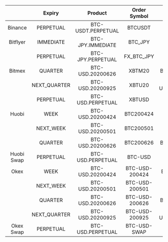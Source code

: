 

|            |    Expiry    |       Product      |  Order Symbol  |  Subscription Symbol |   Feed Symbol  |
|:----------:|:------------:|:------------------:|:--------------:|:--------------------:|:--------------:|
|   Binance  |   PERPETUAL  | BTC-USDT.PERPETUAL |     BTCUSDT    |  BTC-USDT.PERPETUAL  |     btcusdt    |
|  Bitflyer  |   IMMEDIATE  |  BTC-JPY.IMMEDIATE |     BTC_JPY    |   BTC-JPY.IMMEDIATE  |     BTC_JPY    |
|            |   PERPETUAL  |  BTC-JPY.PERPETUAL |   FX_BTC_JPY   |   BTC-JPY.PERPETUAL  |   FX_BTC_JPY   |
|   Bitmex   |    QUARTER   |  BTC-USD.20200626  |     XBTM20     |    BTC-USD.QUARTER   |     XBTM20     |
|            | NEXT_QUARTER |  BTC-USD.20200925  |     XBTU20     | BTC-USD.NEXT_QUARTER |     XBTU20     |
|            |   PERPETUAL  |  BTC-USD.PERPETUAL |     XBTUSD     |   BTC-USD.PERPETUAL  |     XBTUSD     |
|    Huobi   |     WEEK     |  BTC-USD.20200424  |    BTC200424   |     BTC-USD.WEEK     |     BTC_CW     |
|            |   NEXT_WEEK  |  BTC-USD.20200501  |    BTC200501   |   BTC-USD.NEXT_WEEK  |     BTC_NW     |
|            |    QUARTER   |  BTC-USD.20200626  |    BTC200626   |    BTC-USD.QUARTER   |     BTC_CQ     |
| Huobi Swap |   PERPETUAL  |  BTC-USD.PERPETUAL |     BTC-USD    |   BTC-USD.PERPETUAL  |     BTC-USD    |
|    Okex    |     WEEK     |  BTC-USD.20200424  | BTC-USD-200424 |    BTC-USD-200424    | BTC-USD-200424 |
|            |   NEXT_WEEK  |  BTC-USD.20200501  | BTC-USD-200501 |  BTC-USD.NEXT_WEEK   | BTC-USD-200501 |
|            |    QUARTER   |  BTC-USD.20200626  | BTC-USD-200626 |    BTC-USD.QUARTER   | BTC-USD-200626 |
|            | NEXT_QUARTER |  BTC-USD.20200925  | BTC-USD-200925 | BTC-USD.NEXT_QUARTER | BTC-USD-200925 |
|  Okex Swap |   PERPETUAL  |  BTC-USD.PERPETUAL |  BTC-USD-SWAP  |   BTC-USD.PERPETUAL  |  BTC-USD-SWAP  |